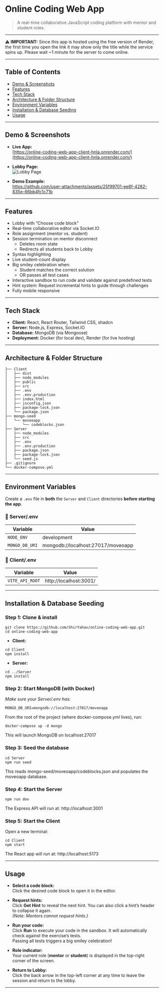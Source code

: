 # Online Coding Web App

> A real-time collaborative JavaScript coding platform with mentor and student roles.

---

⚠️ **IMPORTANT:** Since this app is hosted using the free version of Render, the first time you open the link it may show only the title while the service spins up. Please wait ~1 minute for the server to come online.

---

## Table of Contents

- [Demo & Screenshots](#demo--screenshots)
- [Features](#features)
- [Tech Stack](#tech-stack)
- [Architecture & Folder Structure](#architecture--folder-structure)
- [Environment Variables](#environment-variables)
- [Installation & Database Seeding](#installation--database-seeding)
- [Usage](#usage)

---

## Demo & Screenshots

- **Live App:**  
  [https://online-coding-web-app-client-hnla.onrender.com/](https://online-coding-web-app-client-hnla.onrender.com/)

- **Lobby Page:**  
  ![Lobby Page](https://github.com/user-attachments/assets/d9fe696a-49cf-423a-a18d-cd04fae6c0e3)

- **Demo Example:**  
https://github.com/user-attachments/assets/25f99701-ee8f-4282-835e-66bb4fc1c71b

---

## Features

- Lobby with “Choose code block”
- Real-time collaborative editor via Socket.IO
- Role assignment (mentor vs. student)
- Session termination on mentor disconnect
  - Deletes room state
  - Redirects all students back to Lobby
- Syntax highlighting
- Live student-count display
- Big smiley celebration when:
  - Student matches the correct solution
  - OR passes all test cases
- Interactive sandbox to run code and validate against predefined tests
- Hint system: Request incremental hints to guide through challenges
- Fully mobile responsive

---

## Tech Stack

- **Client:** React, React Router, Tailwind CSS, shadcn
- **Server:** Node.js, Express, Socket.IO
- **Database:** MongoDB (via Mongoose)
- **Deployment:** Docker (for local dev), Render (for live hosting)

---

## Architecture & Folder Structure

```
├── Client
│   ├── dist
│   ├── node_modules
│   ├── public
│   ├── src
│   ├── .env
│   ├── .env.production
│   ├── index.html
│   ├── jsconfig.json
│   ├── package-lock.json
│   └── package.json
├── mongo-seed
│   └── moveoapp
│       └── codeblocks.json
├── Server
│   ├── node_modules
│   ├── src
│   ├── .env
│   ├── .env.production
│   ├── package.json
│   ├── package-lock.json
│   └── seed.js
├── .gitignore
└── docker-compose.yml
```

---

## Environment Variables

Create a `.env` file in **both** the `Server` and `Client` directories **before starting the app**.

### 📁 Server/.env

| Variable       | Value                              |
| -------------- | ---------------------------------- |
| `NODE_ENV`     | development                        |
| `MONGO_DB_URI` | mongodb://localhost:27017/moveoapp |

### 📁 Client/.env

| Variable        | Value                  |
| --------------- | ---------------------- |
| `VITE_API_ROOT` | http://localhost:3001/ |

---

## Installation & Database Seeding

### Step 1: Clone & install

```
git clone https://github.com/ShirYahav/online-coding-web-app.git
cd online-coding-web-app
```

- **Client:**

```
cd Client
npm install
```

- **Server:**

```
cd ../Server
npm install
```

### Step 2: Start MongoDB (with Docker)

_Make sure your Server/.env has:_

```
MONGO_DB_URI=mongodb://localhost:27017/moveoapp
```

From the root of the project (where docker-compose.yml lives), run:

```
docker-compose up -d mongo
```

This will launch MongoDB on localhost:27017

### Step 3: Seed the database

```
cd Server
npm run seed
```

This reads mongo-seed/moveoapp/codeblocks.json and populates the moveoapp database.

### Step 4: Start the Server

```
npm run dev
```

The Express API will run at: http://localhost:3001

### Step 5: Start the Client

Open a new terminal:

```
cd Client
npm start
```

The React app will run at: http://localhost:5173

---

## Usage

- **Select a code block:**  
  Click the desired code block to open it in the editor.

- **Request hints:**  
  Click **Get Hint** to reveal the next hint. You can also click a hint’s header to collapse it again.  
  _(Note: Mentors cannot request hints.)_

- **Run your code:**  
  Click **Run** to execute your code in the sandbox. It will automatically check against the exercise’s tests.  
  Passing all tests triggers a big smiley celebration!

- **Role indicator:**  
  Your current role (**mentor** or **student**) is displayed in the top-right corner of the screen.

- **Return to Lobby:**  
  Click the back arrow in the top-left corner at any time to leave the session and return to the lobby.

---
